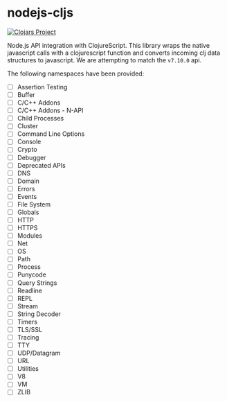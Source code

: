 # nodejs-cljs #
[![Clojars Project](https://img.shields.io/clojars/v/degree9/nodejs-cljs.svg)](https://clojars.org/degree9/nodejs-cljs)

Node.js API integration with ClojureScript. This library wraps the native javascript calls with a clojurescript function and converts incoming clj data structures to javascript. We are attempting to match the `v7.10.0` api.

The following namespaces have been provided:
- [ ] Assertion Testing
- [ ] Buffer
- [ ] C/C++ Addons
- [ ] C/C++ Addons - N-API
- [ ] Child Processes
- [ ] Cluster
- [ ] Command Line Options
- [ ] Console
- [ ] Crypto
- [ ] Debugger
- [ ] Deprecated APIs
- [ ] DNS
- [ ] Domain
- [ ] Errors
- [ ] Events
- [ ] File System
- [ ] Globals
- [ ] HTTP
- [ ] HTTPS
- [ ] Modules
- [ ] Net
- [ ] OS
- [ ] Path
- [ ] Process
- [ ] Punycode
- [ ] Query Strings
- [ ] Readline
- [ ] REPL
- [ ] Stream
- [ ] String Decoder
- [ ] Timers
- [ ] TLS/SSL
- [ ] Tracing
- [ ] TTY
- [ ] UDP/Datagram
- [ ] URL
- [ ] Utilities
- [ ] V8
- [ ] VM
- [ ] ZLIB
